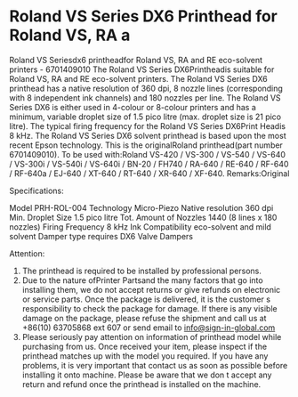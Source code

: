 # Roland VS Series DX6 Printhead for Roland VS, RA a

Roland VS Seriesdx6 printheadfor Roland VS, RA and RE eco-solvent printers - 6701409010
The Roland VS Series DX6Printheadis suitable for Roland VS, RA and RE eco-solvent printers.
The Roland VS Series DX6 printhead has a native resolution of 360 dpi, 8 nozzle lines (corresponding with 8 independent ink channels) and 180 nozzles per line.
The Roland VS Series DX6 is either used in 4-colour or 8-colour printers and has a minimum, variable droplet size of 1.5 pico litre (max. droplet size is 21 pico litre).
The typical firing frequency for the Roland VS Series DX6Print Headis 8 kHz.
The Roland VS Series DX6 solvent printhead is based upon the most recent Epson technology. This is the originalRoland printhead(part number 6701409010).
To be used with:Roland VS-420 / VS-300 / VS-540 / VS-640 / VS-300i / VS-540i / VS-640i / BN-20 / FH740 / RA-640 / RE-640 / RF-640 / RF-640a / EJ-640 / XT-640 / RT-640 / XR-640 / XF-640.
Remarks:Original

Specifications:

Model	PRH-ROL-004
Technology	Micro-Piezo
Native resolution	360 dpi
Min. Droplet Size	1.5 pico litre
Tot. Amount of Nozzles	1440 (8 lines x 180 nozzles)
Firing Frequency	8 kHz
Ink Compatibility	eco-solvent and mild solvent
Damper type	requires DX6 Valve Dampers


Attention:
1. The printhead is required to be installed by professional persons.
2. Due to the nature ofPrinter Partsand the many factors that go into installing them, we do not accept returns or give refunds on electronic or service parts. Once the package is delivered, it is the customer s responsibility to check the package for damage. If there is any visible damage on the package, please refuse the shipment and call us at +86(10) 63705868 ext 607 or send email to info@sign-in-global.com
3. Please seriously pay attention on information of printhead model while purchasing from us. Once received your item, please inspect if the printhead matches up with the model you required. If you have any problems, it is very important that contact us as soon as possible before installing it onto machine. Please be aware that we don t accept any return and refund once the printhead is installed on the machine.

